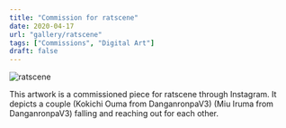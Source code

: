 ```yaml
---
title: "Commission for ratscene"
date: 2020-04-17
url: "gallery/ratscene"
tags: ["Commissions", "Digital Art"]
draft: false
---
```


![ratscene](/images/post/2020/ratscene.png)

This artwork is a commissioned piece for ratscene through Instagram. It depicts a couple (Kokichi Ouma from DanganronpaV3) (Miu Iruma from DanganronpaV3) falling and reaching out for each other.

